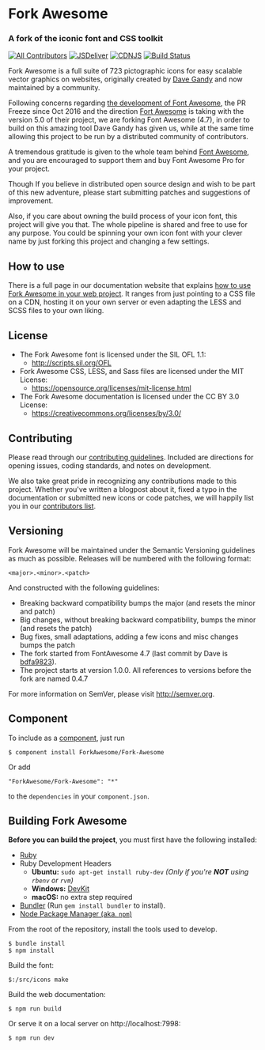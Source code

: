 # Fork Awesome
### A fork of the iconic font and CSS toolkit

[![All Contributors](https://img.shields.io/badge/all_contributors-106-orange.svg?style=flat-square)](CONTRIBUTORS.md)
[![JSDeliver](https://data.jsdelivr.com/v1/package/npm/fork-awesome/badge)](https://www.jsdelivr.com/package/npm/fork-awesome)
[![CDNJS](https://img.shields.io/cdnjs/v/fork-awesome.svg?style=flat-square)](https://cdnjs.com/libraries/fork-awesome)
[![Build Status](https://travis-ci.org/ForkAwesome/Fork-Awesome.svg?branch=master)](https://travis-ci.org/ForkAwesome/Fork-Awesome)

Fork Awesome is a full suite of 723 pictographic icons for easy scalable vector graphics on websites, originally created by [Dave Gandy](https://twitter.com/davegandy) and now maintained by a community.

Following concerns regarding [the development of Font Awesome](https://github.com/FortAwesome/Font-Awesome/issues/12199#issuecomment-362919956), the PR Freeze since Oct 2016 and the direction [Fort Awesome](https://fortawesome.com/) is taking with the version 5.0 of their project, we are forking Font Awesome (4.7), in order to build on this amazing tool Dave Gandy has given us, while at the same time allowing this project to be run by a distributed community of contributors.

A tremendous gratitude is given to the whole team behind [Font Awesome](https://fontawesome.com), and you are encouraged to support them and buy Font Awesome Pro for your project.

Though If you believe in distributed open source design and wish to be part of this new adventure, please start submitting patches and suggestions of improvement.

Also, if you care about owning the build process of your icon font, this project will give you that. The whole pipeline is shared and free to use for any purpose. You could be spinning your own icon font with your clever name by just forking this project and changing a few settings.

## How to use
There is a full page in our documentation website that explains [how to use Fork Awesome in your web project](http://forkawesome.github.io/Fork-Awesome/get-started/). It ranges from just pointing to a CSS file on a CDN, hosting it on your own server or even adapting the LESS and SCSS files to your own liking.

## License
- The Fork Awesome font is licensed under the SIL OFL 1.1:
  - http://scripts.sil.org/OFL
- Fork Awesome CSS, LESS, and Sass files are licensed under the MIT License:
  - https://opensource.org/licenses/mit-license.html
- The Fork Awesome documentation is licensed under the CC BY 3.0 License:
  - https://creativecommons.org/licenses/by/3.0/

## Contributing

Please read through our [contributing guidelines](https://github.com/ForkAwesome/Fork-Awesome/blob/master/CONTRIBUTING.md).
Included are directions for opening issues, coding standards, and notes on development.

We also take great pride in recognizing any contributions made to this project. Whether you've written a blogpost about it, fixed a typo in the documentation or submitted new icons or code patches, we will happily list you in our [contributors list](CONTRIBUTORS.md).

## Versioning

Fork Awesome will be maintained under the Semantic Versioning guidelines as much as possible. Releases will be numbered
with the following format:

`<major>.<minor>.<patch>`

And constructed with the following guidelines:

* Breaking backward compatibility bumps the major (and resets the minor and patch)
* Big changes, without breaking backward compatibility, bumps the minor (and resets the patch)
* Bug fixes, small adaptations, adding a few icons and misc changes bumps the patch
* The fork started from FontAwesome 4.7 (last commit by Dave is [bdfa9823](https://github.com/ForkAwesome/Fork-Awesome/commits/master?after=b0bc8f6fb74e05c987ef7ce1525cd3ab8390a1c3+69)).
* The project starts at version 1.0.0. All references to versions before the fork are named 0.4.7

For more information on SemVer, please visit http://semver.org.

## Component
To include as a [component](https://github.com/componentjs/component), just run

    $ component install ForkAwesome/Fork-Awesome

Or add

    "ForkAwesome/Fork-Awesome": "*"

to the `dependencies` in your `component.json`.

## Building Fork Awesome

**Before you can build the project**, you must first have the following installed:

- [Ruby](https://www.ruby-lang.org/en/)
- Ruby Development Headers
  - **Ubuntu:** `sudo apt-get install ruby-dev` *(Only if you're __NOT__ using `rbenv` or `rvm`)*
  - **Windows:** [DevKit](http://rubyinstaller.org/)
  - **macOS:** no extra step required
- [Bundler](http://bundler.io/) (Run `gem install bundler` to install).
- [Node Package Manager (aka. `npm`)](https://docs.npmjs.com/getting-started/installing-node)

From the root of the repository, install the tools used to develop.

    $ bundle install
    $ npm install

Build the font:

    $:/src/icons make

Build the web documentation:

    $ npm run build

Or serve it on a local server on http://localhost:7998:

    $ npm run dev
